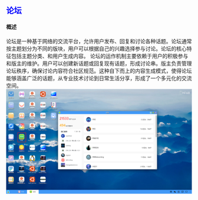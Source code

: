 ## <font color='blue'>论坛</font>
#### 概述
论坛是一种基于网络的交流平台，允许用户发布、回复和讨论各种话题。论坛通常按主题划分为不同的版块，用户可以根据自己的兴趣选择参与讨论。论坛的核心特征包括主题分类、和用户生成内容。
论坛的运作机制主要依赖于用户的积极参与和版主的维护。用户可以创建新话题或回复现有话题，形成讨论串。版主负责管理论坛秩序，确保讨论内容符合社区规范。这种自下而上的内容生成模式，使得论坛能够涵盖广泛的话题，从专业技术讨论到日常生活分享，形成了一个多元化的交流空间。
![img.png](./11/forum.png)